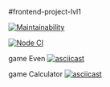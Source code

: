 #frontend-project-lvl1

[![Maintainability](https://api.codeclimate.com/v1/badges/a99a88d28ad37a79dbf6/maintainability)](https://codeclimate.com/github/https://github.com/KondratskiVD/frontend-project-lvl1/maintainability)


[![Node CI](https://github.com/kondratskivd/frontend-project-lvl1/workflows/Node%20CI/badge.svg)](https://github.com/KondratskiVD/frontend-project-lvl1/actions)

game Even
[![asciicast](https://asciinema.org/a/329290.svg)](https://asciinema.org/a/329290)


game Calculator
[![asciicast](https://asciinema.org/a/BM6ObvuaHxoqC4cfIJaIGGure.svg)](https://asciinema.org/a/BM6ObvuaHxoqC4cfIJaIGGure)
